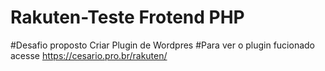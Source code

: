 # Rakuten-Teste Frotend PHP
#Desafio proposto Criar Plugin de Wordpres 
#Para ver o plugin fucionado acesse https://cesario.pro.br/rakuten/

